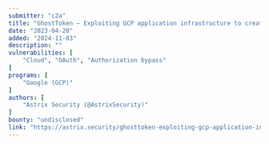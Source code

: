 ```yaml
---
submitter: "c2a"
title: "GhostToken – Exploiting GCP application infrastructure to create invisible, unremovable trojan app on Google accounts"
date: "2023-04-20"
added: "2024-11-03"
description: ""
vulnerabilities: [
    "Cloud", "OAuth", "Authorization bypass"
]
programs: [
    "Google (GCP)"
]
authors: [
    "Astrix Security (@AstrixSecurity)"
]
bounty: "undisclosed"
link: "https://astrix.security/ghosttoken-exploiting-gcp-application-infrastructure-to-create-invisible-unremovable-trojan-app-on-google-accounts/"
---
```




